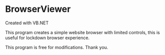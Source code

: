 # BrowserViewer

Created with VB.NET

This program creates a simple website browser with limited controls, this is useful for lockdown browser experience.

This program is free for modifications. Thank you.
